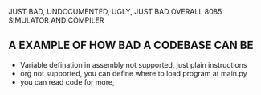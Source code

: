 JUST BAD, UNDOCUMENTED, UGLY, JUST BAD OVERALL 8085 SIMULATOR AND  COMPILER

## A EXAMPLE OF HOW BAD A CODEBASE CAN BE

- Variable defination in assembly not supported, just plain instructions
- org not supported, you can define where to load program at main.py
- you can read code for more, 
